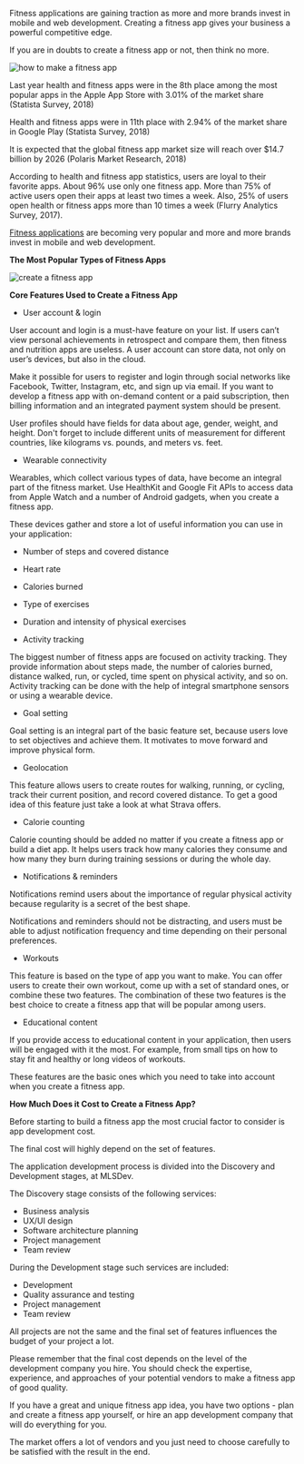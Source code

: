 Fitness applications are gaining traction as more and more brands invest in mobile and web development. Creating a fitness app gives your business a powerful competitive edge.

If you are in doubts to create a fitness app or not, then think no more.

![how to make a fitness app](https://d32myzxfxyl12w.cloudfront.net/assets/images/article_images/259b7ef020bc4e7e3203614c38cad0c9cad46fa9.png?1559817416)

Last year health and fitness apps were in the 8th place among the most popular apps in the Apple App Store with 3.01% of the market share (Statista Survey, 2018)

Health and fitness apps were in 11th place with 2.94% of the market share in Google Play (Statista Survey, 2018)

It is expected that the global fitness app market size will reach over $14.7 billion by 2026 (Polaris Market Research, 2018)

According to health and fitness app statistics, users are loyal to their favorite apps. About 96% use only one fitness app. More than 75% of active users open their apps at least two times a week. Also, 25% of users open health or fitness apps more than 10 times a week (Flurry Analytics Survey, 2017).

[Fitness applications](https://mlsdev.com/blog/create-a-fitness-app) are becoming very popular and more and more brands invest in mobile and web development.

**The Most Popular Types of Fitness Apps**

![create a fitness app](https://d32myzxfxyl12w.cloudfront.net/assets/images/article_images/41a99298f281398a6acfecc613f2ad557946f057.png?1559817648)

**Core Features Used to Create a Fitness App**

* User account & login

User account and login is a must-have feature on your list. If users can’t view personal achievements in retrospect and compare them, then fitness and nutrition apps are useless. A user account can store data, not only on user’s devices, but also in the cloud.

Make it possible for users to register and login through social networks like Facebook, Twitter, Instagram, etc, and sign up via email. If you want to develop a fitness app with on-demand content or a paid subscription, then billing information and an integrated payment system should be present.

User profiles should have fields for data about age, gender, weight, and height. Don't forget to include different units of measurement for different countries, like kilograms vs. pounds, and meters vs. feet.

* Wearable connectivity

Wearables, which collect various types of data, have become an integral part of the fitness market. Use HealthKit and Google Fit APIs to access data from Apple Watch and a number of Android gadgets, when you create a fitness app.

These devices gather and store a lot of useful information you can use in your application:

* Number of steps and covered distance
* Heart rate
* Calories burned
* Type of exercises
* Duration and intensity of physical exercises

* Activity tracking

The biggest number of fitness apps are focused on activity tracking. They provide information about steps made, the number of calories burned, distance walked, run, or cycled, time spent on physical activity, and so on. Activity tracking can be done with the help of integral smartphone sensors or using a wearable device.

* Goal setting

Goal setting is an integral part of the basic feature set, because users love to set objectives and achieve them. It motivates to move forward and improve physical form.

* Geolocation

This feature allows users to create routes for walking, running, or cycling, track their current position, and record covered distance. To get a good idea of this feature just take a look at what Strava offers.

* Calorie counting

Calorie counting should be added no matter if you create a fitness app or build a diet app. It helps users track how many calories they consume and how many they burn during training sessions or during the whole day.

* Notifications & reminders

Notifications remind users about the importance of regular physical activity because regularity is a secret of the best shape.

Notifications and reminders should not be distracting, and users must be able to adjust notification frequency and time depending on their personal preferences.

* Workouts

This feature is based on the type of app you want to make. You can offer users to create their own workout, come up with a set of standard ones, or combine these two features. The combination of these two features is the best choice to create a fitness app that will be popular among users.

* Educational content

If you provide access to educational content in your application, then users will be engaged with it the most. For example, from small tips on how to stay fit and healthy or long videos of workouts.

These features are the basic ones which you need to take into account when you create a fitness app.

**How Much Does it Cost to Create a Fitness App?**

Before starting to build a fitness app the most crucial factor to consider is app development cost. 

The final cost will highly depend on the set of features.

The application development process is divided into the Discovery and Development stages, at MLSDev.

The Discovery stage consists of the following services:

* Business analysis
* UX/UI design
* Software architecture planning
* Project management
* Team review

During the Development stage such services are included:

* Development
* Quality assurance and testing
* Project management
* Team review

All projects are not the same and the final set of features influences the budget of your project a lot. 

Please remember that the final cost depends on the level of the development company you hire. You should check the expertise, experience, and approaches of your potential vendors to make a fitness app of good quality.

If you have a great and unique fitness app idea, you have two options - plan and create a fitness app yourself, or hire an app development company that will do everything for you.

The market offers a lot of vendors and you just need to choose carefully to be satisfied with the result in the end.